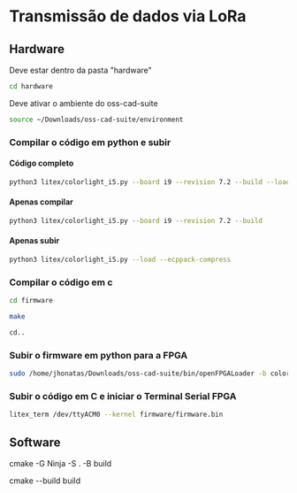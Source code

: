 # Transmissão de dados via LoRa

## Hardware

Deve estar dentro da pasta "hardware"

```bash
cd hardware
```

Deve ativar o ambiente do oss-cad-suite

```bash
source ~/Downloads/oss-cad-suite/environment
```

### Compilar o código em python e subir

#### Código completo

```bash
python3 litex/colorlight_i5.py --board i9 --revision 7.2 --build --load --ecppack-compress
```

#### Apenas compilar 

```bash
python3 litex/colorlight_i5.py --board i9 --revision 7.2 --build 
```

#### Apenas subir

```bash
python3 litex/colorlight_i5.py --load --ecppack-compress
```

### Compilar o código em c

```bash
cd firmware

make

cd..
```

### Subir o firmware em python para a FPGA

```bash
sudo /home/jhonatas/Downloads/oss-cad-suite/bin/openFPGALoader -b colorlight-i5 build/colorlight_i5/gateware/colorlight_i5.bit
```

### Subir o código em C e iniciar o Terminal Serial FPGA

```bash
litex_term /dev/ttyACM0 --kernel firmware/firmware.bin 
```

## Software

cmake -G Ninja -S . -B build

cmake --build build